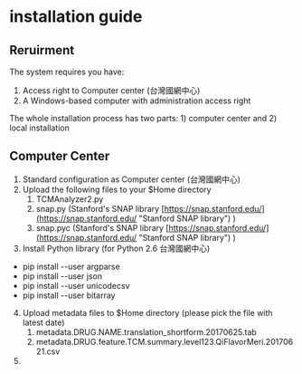 # installation guide #
## Reruirment ##
The system requires you have:

1. Access right to Computer center (台灣國網中心)
2. A Windows-based computer with administration access right 

The whole installation process has two parts: 1) computer center and 2) local installation
## Computer Center ##
1. Standard configuration as Computer center (台灣國網中心)
2. Upload the following files to your $Home directory 
	1. TCMAnalyzer2.py
	2. snap.py   (Stanford's SNAP library [https://snap.stanford.edu/](https://snap.stanford.edu/ "Stanford SNAP library") )
	3. snap.pyc  (Stanford's SNAP library [https://snap.stanford.edu/](https://snap.stanford.edu/ "Stanford SNAP library") )
3. Install Python library (for Python 2.6 台灣國網中心)
  * pip install --user argparse
  * pip install --user json
  * pip install --user unicodecsv
  * pip install --user bitarray 
4. Upload metadata files to $Home directory (please pick the file with latest date)
	1. metadata.DRUG.NAME.translation_shortform.20170625.tab
	2. metadata.DRUG.feature.TCM.summary.level123.QiFlavorMeri.20170621.csv
3. 
    
